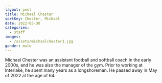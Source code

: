 ```yaml
---
layout: post
title: Michael Chester
sortKey: Chester, Michael
date: 2022-05-30
categories:
  - staff
images:
  - /assets/michaelchester1.jpg
gender: male
---
```

M﻿ichael Chester was an assistant football and softball coach in the early 2000s, and he was also the manager of the gym. Prior to working at Interlake, he spent many years as a longshoreman. He passed away in May of 2022 at the age of 64.